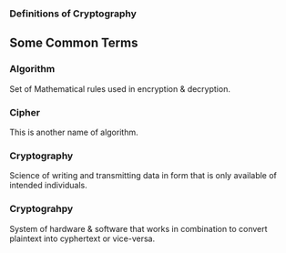 ### Definitions of Cryptography

## Some Common Terms

### Algorithm
Set of Mathematical rules used in encryption & decryption.

### Cipher
This is another name of algorithm.

### Cryptography
Science of writing and transmitting data in form that is only available of intended individuals.

### Cryptograhpy
System of hardware & software that works in combination to convert plaintext into cyphertext or vice-versa.

